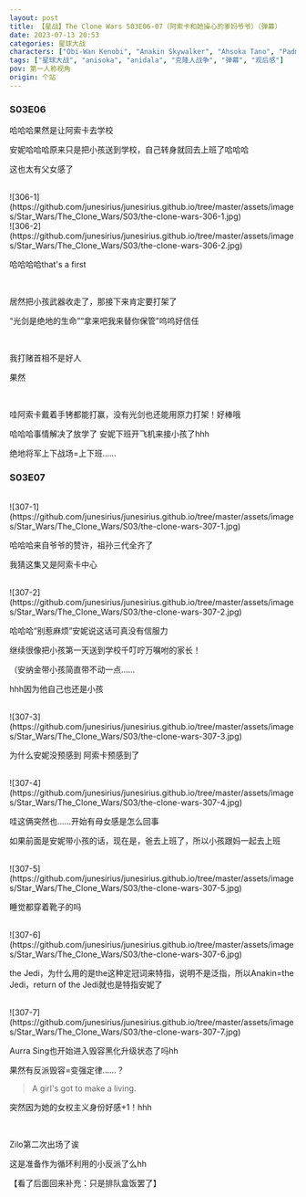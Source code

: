 ```yaml
---
layout: post
title: 【星战】The Clone Wars S03E06-07（阿索卡和她操心的爹妈爷爷）（弹幕）
date: 2023-07-13 20:53
categories: 星球大战
characters: ["Obi-Wan Kenobi", "Anakin Skywalker", "Ahsoka Tano", "Padmé Amidala", "Aurra Sing", "Plo Koon"]
tags: ["星球大战", "anisoka", "anidala", "克隆人战争", "弹幕", "观后感"]
pov: 第一人称视角
origin: 个站
---
```


### S03E06

哈哈哈果然是让阿索卡去学校

安妮哈哈哈原来只是把小孩送到学校，自己转身就回去上班了哈哈哈

这也太有父女感了

<br>
![306-1](https://github.com/junesirius/junesirius.github.io/tree/master/assets/images/Star_Wars/The_Clone_Wars/S03/the-clone-wars-306-1.jpg)
<br>
![306-2](https://github.com/junesirius/junesirius.github.io/tree/master/assets/images/Star_Wars/The_Clone_Wars/S03/the-clone-wars-306-2.jpg)

哈哈哈哈that's a first

<br>

居然把小孩武器收走了，那接下来肯定要打架了

“光剑是绝地的生命”“拿来吧我来替你保管”呜呜好信任

<br>

我打赌首相不是好人

果然

<br>

哇阿索卡戴着手铐都能打赢，没有光剑也还能用原力打架！好棒哦

哈哈哈事情解决了放学了 安妮下班开飞机来接小孩了hhh

绝地将军上下战场=上下班……

### S03E07

<br>
![307-1](https://github.com/junesirius/junesirius.github.io/tree/master/assets/images/Star_Wars/The_Clone_Wars/S03/the-clone-wars-307-1.jpg)

哈哈哈来自爷爷的赞许，祖孙三代全齐了

我猜这集又是阿索卡中心

<br>
![307-2](https://github.com/junesirius/junesirius.github.io/tree/master/assets/images/Star_Wars/The_Clone_Wars/S03/the-clone-wars-307-2.jpg)

哈哈哈“别惹麻烦”安妮说这话可真没有信服力

继续很像把小孩第一天送到学校千叮咛万嘱咐的家长！

（安纳金带小孩简直带不动一点……

hhh因为他自己也还是小孩

<br>
![307-3](https://github.com/junesirius/junesirius.github.io/tree/master/assets/images/Star_Wars/The_Clone_Wars/S03/the-clone-wars-307-3.jpg)

为什么安妮没预感到 阿索卡预感到了

<br>
![307-4](https://github.com/junesirius/junesirius.github.io/tree/master/assets/images/Star_Wars/The_Clone_Wars/S03/the-clone-wars-307-4.jpg)

哇这俩突然也……开始有母女感是怎么回事

如果前面是安妮带小孩的话，现在是，爸去上班了，所以小孩跟妈一起去上班

<br>
![307-5](https://github.com/junesirius/junesirius.github.io/tree/master/assets/images/Star_Wars/The_Clone_Wars/S03/the-clone-wars-307-5.jpg)

睡觉都穿着靴子的吗

<br>
![307-6](https://github.com/junesirius/junesirius.github.io/tree/master/assets/images/Star_Wars/The_Clone_Wars/S03/the-clone-wars-307-6.jpg)

the Jedi，为什么用的是the这种定冠词来特指，说明不是泛指，所以Anakin=the Jedi，return of the Jedi就也是特指安妮了

<br>
![307-7](https://github.com/junesirius/junesirius.github.io/tree/master/assets/images/Star_Wars/The_Clone_Wars/S03/the-clone-wars-307-7.jpg)

Aurra Sing也开始进入毁容黑化升级状态了吗hh

果然有反派毁容=变强定律……？

> A girl's got to make a living.

突然因为她的女权主义身份好感+1！hhh

<br>

Zilo第二次出场了诶

这是准备作为循环利用的小反派了么hh

【看了后面回来补充：只是排队盒饭罢了】
